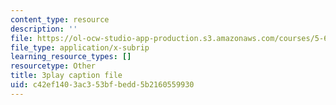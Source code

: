 ```yaml
---
content_type: resource
description: ''
file: https://ol-ocw-studio-app-production.s3.amazonaws.com/courses/5-61-physical-chemistry-fall-2017/c42ef1403ac353bfbedd5b2160559930_BEs4K6LSGzo.vtt
file_type: application/x-subrip
learning_resource_types: []
resourcetype: Other
title: 3play caption file
uid: c42ef140-3ac3-53bf-bedd-5b2160559930
---
```

